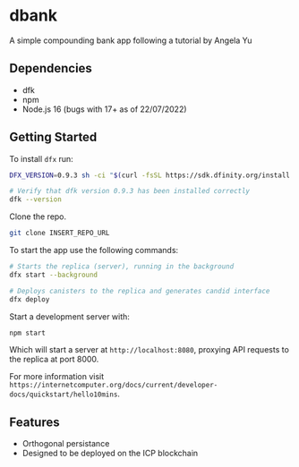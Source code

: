 # dbank

A simple compounding bank app following a tutorial by Angela Yu

## Dependencies

- dfk
- npm
- Node.js 16 (bugs with 17+ as of 22/07/2022)


## Getting Started

To install `dfx` run: 

```bash
DFX_VERSION=0.9.3 sh -ci "$(curl -fsSL https://sdk.dfinity.org/install.sh)"

# Verify that dfk version 0.9.3 has been installed correctly
dfk --version
```

Clone the repo. 

```bash
git clone INSERT_REPO_URL
```

To start the app use the following commands:

```bash
# Starts the replica (server), running in the background
dfx start --background

# Deploys canisters to the replica and generates candid interface
dfx deploy
```
Start a development server with:

```bash
npm start
```

Which will start a server at `http://localhost:8080`, proxying API requests to the replica at port 8000.

For more information visit `https://internetcomputer.org/docs/current/developer-docs/quickstart/hello10mins`.

## Features

- Orthogonal persistance
- Designed to be deployed on the ICP blockchain
